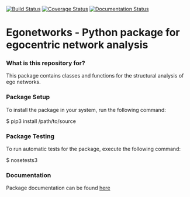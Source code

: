 [![Build Status](https://travis-ci.org/valearna/egonetworks.svg?branch=master)](https://travis-ci.org/valearna/egonetworks) [![Coverage Status](https://coveralls.io/repos/github/valearna/egonetworks/badge.svg?branch=master)](https://coveralls.io/github/valearna/egonetworks?branch=master) [![Documentation Status](https://readthedocs.org/projects/egonetworks/badge/?version=latest)](http://egonetworks.readthedocs.io/en/latest/?badge=latest) 

# Egonetworks - Python package for egocentric network analysis

### What is this repository for? ###

This package contains classes and functions for the structural analysis of ego networks.

### Package Setup ###

To install the package in your system, run the following command:

$ pip3 install /path/to/source

### Package Testing ###

To run automatic tests for the package, execute the following command:

$ nosetests3

### Documentation ###

Package documentation can be found [here](http://egonetworks.readthedocs.io)
